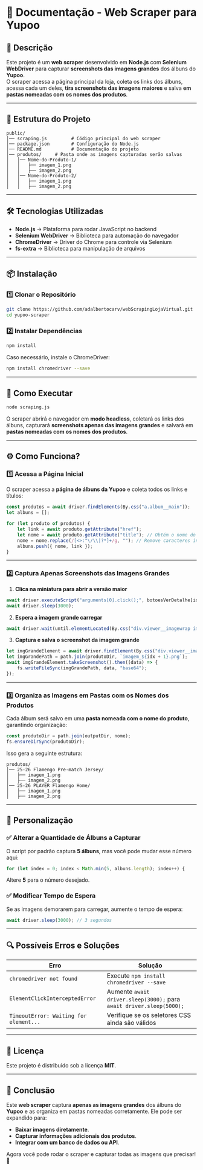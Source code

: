 # **📖 Documentação - Web Scraper para Yupoo**

## **📌 Descrição**
Este projeto é um **web scraper** desenvolvido em **Node.js** com **Selenium WebDriver** para capturar **screenshots das imagens grandes** dos álbuns do **Yupoo**.  
O scraper acessa a página principal da loja, coleta os links dos álbuns, acessa cada um deles, **tira screenshots das imagens maiores** e salva **em pastas nomeadas com os nomes dos produtos**.

---

## **📂 Estrutura do Projeto**
```
public/
│── scraping.js         # Código principal do web scraper
│── package.json        # Configuração do Node.js
│── README.md           # Documentação do projeto
│── produtos/     # Pasta onde as imagens capturadas serão salvas
│   │── Nome-do-Produto-1/
│   │   ├── imagem_1.png
│   │   ├── imagem_2.png
│   │── Nome-do-Produto-2/
│   │   ├── imagem_1.png
│   │   ├── imagem_2.png
```

---

## **🛠️ Tecnologias Utilizadas**
- **Node.js** → Plataforma para rodar JavaScript no backend
- **Selenium WebDriver** → Biblioteca para automação do navegador
- **ChromeDriver** → Driver do Chrome para controle via Selenium
- **fs-extra** → Biblioteca para manipulação de arquivos

---

## **📦 Instalação**
### **1️⃣ Clonar o Repositório**
```sh
git clone https://github.com/adalbertocarv/webScrapingLojaVirtual.git
cd yupoo-scraper
```

### **2️⃣ Instalar Dependências**
```sh
npm install
```
Caso necessário, instale o ChromeDriver:
```sh
npm install chromedriver --save
```

---

## **🚀 Como Executar**
```sh
node scraping.js
```
O scraper abrirá o navegador em **modo headless**, coletará os links dos álbuns, capturará **screenshots apenas das imagens grandes** e salvará em **pastas nomeadas com os nomes dos produtos**.

---

## **⚙️ Como Funciona?**
### **1️⃣ Acessa a Página Inicial**
O scraper acessa a **página de álbuns da Yupoo** e coleta todos os links e títulos:
```javascript
const produtos = await driver.findElements(By.css("a.album__main"));
let albuns = [];

for (let produto of produtos) {
    let link = await produto.getAttribute("href");
    let nome = await produto.getAttribute("title"); // Obtém o nome do álbum
    nome = nome.replace(/[<>:"\/\\|?*]+/g, ""); // Remove caracteres inválidos
    albuns.push({ nome, link });
}
```

---

### **2️⃣ Captura Apenas Screenshots das Imagens Grandes**
1. **Clica na miniatura para abrir a versão maior**
```javascript
await driver.executeScript("arguments[0].click();", botoesVerDetalhe[idx]);
await driver.sleep(3000);
```
2. **Espera a imagem grande carregar**
```javascript
await driver.wait(until.elementLocated(By.css("div.viewer__imagewrap img.viewer__img")), 10000);
```
3. **Captura e salva o screenshot da imagem grande**
```javascript
let imgGrandeElement = await driver.findElement(By.css("div.viewer__imagewrap img.viewer__img"));
let imgGrandePath = path.join(produtoDir, `imagem_${idx + 1}.png`);
await imgGrandeElement.takeScreenshot().then((data) => {
    fs.writeFileSync(imgGrandePath, data, "base64");
});
```

---

### **3️⃣ Organiza as Imagens em Pastas com os Nomes dos Produtos**
Cada álbum será salvo em uma **pasta nomeada com o nome do produto**, garantindo organização:
```javascript
const produtoDir = path.join(outputDir, nome);
fs.ensureDirSync(produtoDir);
```
Isso gera a seguinte estrutura:
```
produtos/
│── 25-26 Flamengo Pre-match Jersey/
│   ├── imagem_1.png
│   ├── imagem_2.png
│── 25-26 PLAYER Flamengo Home/
│   ├── imagem_1.png
│   ├── imagem_2.png
```

---

## **📌 Personalização**
### **✅ Alterar a Quantidade de Álbuns a Capturar**
O script por padrão captura **5 álbuns**, mas você pode mudar esse número aqui:
```javascript
for (let index = 0; index < Math.min(5, albuns.length); index++) {
```
Altere **5** para o número desejado.

### **✅ Modificar Tempo de Espera**
Se as imagens demorarem para carregar, aumente o tempo de espera:
```javascript
await driver.sleep(3000); // 3 segundos
```

---

## **🔍 Possíveis Erros e Soluções**
| Erro | Solução |
|------|---------|
| `chromedriver not found` | Execute `npm install chromedriver --save` |
| `ElementClickInterceptedError` | Aumente `await driver.sleep(3000);` para `await driver.sleep(5000);` |
| `TimeoutError: Waiting for element...` | Verifique se os seletores CSS ainda são válidos |

---

## **📜 Licença**
Este projeto é distribuído sob a licença **MIT**.

---

## **🎯 Conclusão**
Este **web scraper** captura **apenas as imagens grandes** dos álbuns do **Yupoo** e as organiza em pastas nomeadas corretamente. Ele pode ser expandido para:
- **Baixar imagens diretamente**.
- **Capturar informações adicionais dos produtos**.
- **Integrar com um banco de dados ou API**.

Agora você pode rodar o scraper e capturar todas as imagens que precisar! 🚀